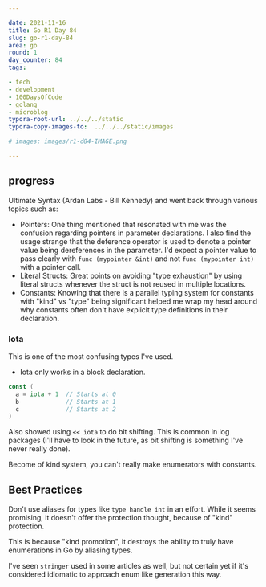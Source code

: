 ```yaml
---

date: 2021-11-16
title: Go R1 Day 84
slug: go-r1-day-84
area: go
round: 1
day_counter: 84
tags:

- tech
- development
- 100DaysOfCode
- golang
- microblog
typora-root-url: ../../../static
typora-copy-images-to:  ../../../static/images

# images: images/r1-d84-IMAGE.png

---
```


## progress

Ultimate Syntax (Ardan Labs - Bill Kennedy) and went back through various topics such as:

- Pointers: One thing mentioned that resonated with me was the confusion regarding pointers in parameter declarations.
I also find the usage strange that the deference operator is used to denote a pointer value being dereferences in the parameter.
I'd expect a pointer value to pass clearly with `func (mypointer &int)` and not `func (mypointer int)` with a pointer call.
- Literal Structs: Great points on avoiding "type exhaustion" by using literal structs whenever the struct is not reused in multiple locations.
- Constants: Knowing that there is a parallel typing system for constants with "kind" vs "type" being significant helped me wrap my head around why constants often don't have explicit type definitions in their declaration.

### Iota

This is one of the most confusing types I've used.

- Iota only works in a block declaration.

```go
const (
  a = iota + 1  // Starts at 0
  b             // Starts at 1
  c             // Starts at 2
)
```

Also showed using `<< iota` to do bit shifting.
This is common in log packages (I'll have to look in the future, as bit shifting is something I've never really done).

Become of kind system, you can't really make enumerators with constants.

## Best Practices

Don't use aliases for types like `type handle int` in an effort.
While it seems promising, it doesn't offer the protection thought, because of "kind" protection.

This is because "kind promotion", it destroys the ability to truly have enumerations in Go by aliasing types.

I've seen `stringer` used in some articles as well, but not certain yet if it's considered idiomatic to approach enum like generation this way.
